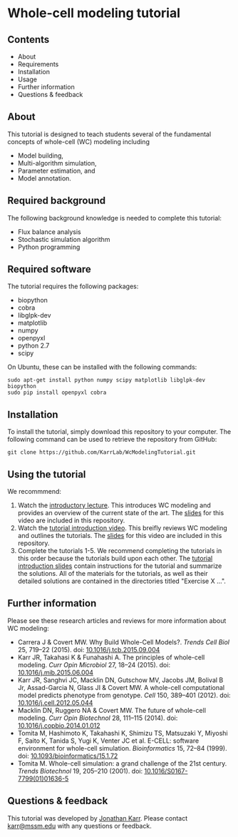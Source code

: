# Whole-cell modeling tutorial

## Contents
- About
- Requirements
- Installation
- Usage
- Further information
- Questions & feedback

## About
This tutorial is designed to teach students several of the fundamental concepts of whole-cell (WC) modeling including
- Model building,
- Multi-algorithm simulation,
- Parameter estimation, and
- Model annotation.

## Required background
The following background knowledge is needed to complete this tutorial:

- Flux balance analysis
- Stochastic simulation algorithm
- Python programming

## Required software
The tutorial requires the following packages:

- biopython
- cobra
- libglpk-dev
- matplotlib
- numpy
- openpyxl
- python 2.7
- scipy

On Ubuntu, these can be installed with the following commands:
```
sudo apt-get install python numpy scipy matplotlib libglpk-dev biopython
sudo pip install openpyxl cobra
```

## Installation
To install the tutorial, simply download this repository to your computer. The following command can be used to retrieve the repository from GitHub:
```
git clone https://github.com/KarrLab/WcModelingTutorial.git

```

## Using the tutorial
We recommmend:

1. Watch the [introductory lecture](). This introduces WC modeling and provides an overview of the current state of the art. The [slides](https://github.com/KarrLab/WcModelingTutorial/raw/master/1.%20Introduction%20to%20whole-cell%20modeling.pdf) for this video are included in this repository.
2. Watch the [tutorial introduction video](). This breifly reviews WC modeling and outlines the tutorials. The [slides](https://github.com/KarrLab/WcModelingTutorial/raw/master/3.%20Exercises.pdf) for this video are included in this repository.
3. Complete the tutorials 1-5. We recommend completing the tutorials in this order because the tutorials build upon each other. The [tutorial introduction slides](https://github.com/KarrLab/WcModelingTutorial/raw/master/3.%20Exercises.pdf) contain instructions for the tutorial and summarize the solutions. All of the materials for the tutorials, as well as their detailed solutions are contained in the directories titled "Exercise X ...".

## Further information
Please see these research articles and reviews for more information about WC modeling:

- Carrera J & Covert MW. Why Build Whole-Cell Models?. *Trends Cell Biol* 25, 719–22 (2015). doi: [10.1016/j.tcb.2015.09.004](http://dx.doi.org/10.1016/j.tcb.2015.09.004)
- Karr JR, Takahasi K & Funahashi A. The principles of whole-cell modeling. *Curr Opin Microbiol* 27, 18&ndash;24 (2015). doi: [10.1016/j.mib.2015.06.004](http://dx.doi.org/10.1016/j.mib.2015.06.004)
- Karr JR, Sanghvi JC, Macklin DN, Gutschow MV, Jacobs JM, Bolival B Jr, Assad-Garcia N, Glass JI & Covert MW. A whole-cell computational model predicts phenotype from genotype. *Cell* 150, 389&ndash;401 (2012). doi: [10.1016/j.cell.2012.05.044](http://dx.doi.org/10.1016/j.cell.2012.05.044)
- Macklin DN, Ruggero NA & Covert MW. The future of whole-cell modeling. *Curr Opin Biotechnol* 28, 111&ndash;115 (2014). doi: [10.1016/j.copbio.2014.01.012](http://dx.doi.org/10.1016/j.copbio.2014.01.012)
- Tomita M, Hashimoto K, Takahashi K, Shimizu TS, Matsuzaki Y, Miyoshi F, Saito K, Tanida S, Yugi K, Venter JC et al. E-CELL: software environment for whole-cell simulation. *Bioinformatics* 15, 72&ndash;84 (1999). doi: [10.1093/bioinformatics/15.1.72](http://dx.doi.org/10.1093/bioinformatics/15.1.72)
- Tomita M. Whole-cell simulation: a grand challenge of the 21st century. *Trends Biotechnol* 19, 205&ndash;210 (2001). doi: [10.1016/S0167-7799(01)01636-5](http://dx.doi.org/10.1016/S0167-7799(01)01636-5)

## Questions & feedback
This tutorial was developed by [Jonathan Karr](http://www.karrlab.org). Please contact [karr@mssm.edu](mailto:karr@mssm.edu) with any questions or feedback.
